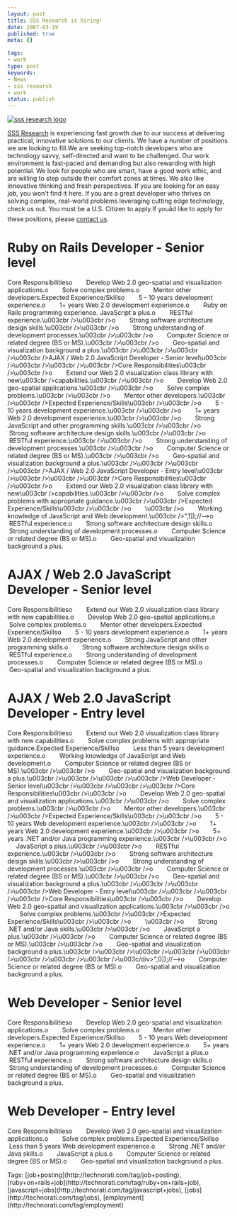 ```yaml
---
layout: post
title: SSS Research is hiring!
date: 2007-03-19
published: true
meta: {}

tags:
- work
type: post
keywords:
- News
- sss research
- work
status: publish
---
```



[![sss research logo](http://media.eick.us/2011/05/424607999_8c840efbfe_o.gif)](http://www.sss-research.com) 



[SSS Research](http://www.sss-research.com/) is experiencing fast growth due to our success at delivering practical, innovative solutions to our clients. We have a number of positions we are looking to fill.We are seeking top-notch developers who are technology savvy, self-directed and want to be challenged. Our work environment is fast-paced and demanding but also rewarding with high potential. We look for people who are smart, have a good work ethic, and are willing to step outside their comfort zones at times. We also like innovative thinking and fresh perspectives. If you are looking for an easy job, you won't find it here. If you are a great developer who thrives on solving complex, real-world problems leveraging cutting edge technology, check us out. You must be a U.S. Citizen to apply.If youâd like to apply for these positions, please [contact us](http://www.sss-research.com/contact-us.aspx).

# Ruby on Rails Developer - Senior level<br />



Core Responsibilitieso        Develop Web 2.0 geo-spatial and visualization applications.o        Solve complex problems.o        Mentor other developers.Expected Experience/Skillso        5 - 10 years development experience.o        1+ years Web 2.0 development experience.o        Ruby on Rails programming experience. JavaScript a plus.o        RESTful experience.\u003cbr /\>\u003cbr /\>o        Strong software architecture design skills.\u003cbr /\>\u003cbr /\>o        Strong understanding of development processes.\u003cbr /\>\u003cbr /\>o        Computer Science or related degree (BS or MS).\u003cbr /\>\u003cbr /\>o        Geo-spatial and visualization background a plus.\u003cbr /\>\u003cbr /\>\u003cbr /\>\u003cbr /\>AJAX / Web 2.0 JavaScript Developer - Senior level\u003cbr /\>\u003cbr /\>\u003cbr /\>\u003cbr /\>Core Responsibilities\u003cbr /\>\u003cbr /\>o        Extend our Web 2.0 visualization class library with new\u003cbr /\>capabilities.\u003cbr /\>\u003cbr /\>o        Develop Web 2.0 geo-spatial applications.\u003cbr /\>\u003cbr /\>o        Solve complex problems.\u003cbr /\>\u003cbr /\>o        Mentor other developers.\u003cbr /\>\u003cbr /\>Expected Experience/Skills\u003cbr /\>\u003cbr /\>o        5 - 10 years development experience.\u003cbr /\>\u003cbr /\>o        1+ years Web 2.0 development experience.\u003cbr /\>\u003cbr /\>o        Strong JavaScript and other programming skills.\u003cbr /\>\u003cbr /\>o        Strong software architecture design skills.\u003cbr /\>\u003cbr /\>o        RESTful experience.\u003cbr /\>\u003cbr /\>o        Strong understanding of development processes.\u003cbr /\>\u003cbr /\>o        Computer Science or related degree (BS or MS).\u003cbr /\>\u003cbr /\>o        Geo-spatial and visualization background a plus.\u003cbr /\>\u003cbr /\>\u003cbr /\>\u003cbr /\>AJAX / Web 2.0 JavaScript Developer - Entry level\u003cbr /\>\u003cbr /\>\u003cbr /\>\u003cbr /\>Core Responsibilities\u003cbr /\>\u003cbr /\>o        Extend our Web 2.0 visualization class library with new\u003cbr /\>capabilities.\u003cbr /\>\u003cbr /\>o        Solve complex problems with appropriate guidance.\u003cbr /\>\u003cbr /\>Expected Experience/Skills\u003cbr /\>\u003cbr /\>o        \u003cbr /\>o        Working knowledge of JavaScript and Web development.\u003cbr /\>",1]);//-->o        RESTful experience.o        Strong software architecture design skills.o        Strong understanding of development processes.o        Computer Science or related degree (BS or MS).o        Geo-spatial and visualization background a plus.

# AJAX / Web 2.0 JavaScript Developer - Senior level



Core Responsibilitieso        Extend our Web 2.0 visualization class library with new capabilities.o        Develop Web 2.0 geo-spatial applications.o        Solve complex problems.o        Mentor other developers.Expected Experience/Skillso        5 - 10 years development experience.o        1+ years Web 2.0 development experience.o        Strong JavaScript and other programming skills.o        Strong software architecture design skills.o        RESTful experience.o        Strong understanding of development processes.o        Computer Science or related degree (BS or MS).o        Geo-spatial and visualization background a plus.

# AJAX / Web 2.0 JavaScript Developer - Entry level



Core Responsibilitieso        Extend our Web 2.0 visualization class library with new capabilities.o        Solve complex problems with appropriate guidance.Expected Experience/Skillso        Less than 5 years development experience.o        Working knowledge of JavaScript and Web development.o        Computer Science or related degree (BS or MS).\u003cbr /\>\u003cbr /\>o        Geo-spatial and visualization background a plus.\u003cbr /\>\u003cbr /\>\u003cbr /\>\u003cbr /\>Web Developer - Senior level\u003cbr /\>\u003cbr /\>\u003cbr /\>\u003cbr /\>Core Responsibilities\u003cbr /\>\u003cbr /\>o        Develop Web 2.0 geo-spatial and visualization applications.\u003cbr /\>\u003cbr /\>o        Solve complex problems.\u003cbr /\>\u003cbr /\>o        Mentor other developers.\u003cbr /\>\u003cbr /\>Expected Experience/Skills\u003cbr /\>\u003cbr /\>o        5 - 10 years Web development experience.\u003cbr /\>\u003cbr /\>o        1+ years Web 2.0 development experience.\u003cbr /\>\u003cbr /\>o        5+ years .NET and/or Java programming experience.\u003cbr /\>\u003cbr /\>o        JavaScript a plus.\u003cbr /\>\u003cbr /\>o        RESTful experience.\u003cbr /\>\u003cbr /\>o        Strong software architecture design skills.\u003cbr /\>\u003cbr /\>o        Strong understanding of development processes.\u003cbr /\>\u003cbr /\>o        Computer Science or related degree (BS or MS).\u003cbr /\>\u003cbr /\>o        Geo-spatial and visualization background a plus.\u003cbr /\>\u003cbr /\>\u003cbr /\>\u003cbr /\>Web Developer - Entry level\u003cbr /\>\u003cbr /\>\u003cbr /\>\u003cbr /\>Core Responsibilities\u003cbr /\>\u003cbr /\>o        Develop Web 2.0 geo-spatial and visualization applications.\u003cbr /\>\u003cbr /\>o        Solve complex problems.\u003cbr /\>\u003cbr /\>Expected Experience/Skills\u003cbr /\>\u003cbr /\>o        \u003cbr /\>o        Strong .NET and/or Java skills.\u003cbr /\>\u003cbr /\>o        JavaScript a plus.\u003cbr /\>\u003cbr /\>o        Computer Science or related degree (BS or MS).\u003cbr /\>\u003cbr /\>o        Geo-spatial and visualization background a plus.\u003cbr /\>\u003cbr /\>\u003cbr /\>\u003cbr /\>\u003cbr /\>\u003cbr /\>\u003cbr /\>\u003cbr /\>\u003c/div\>",0]);//-->o        Computer Science or related degree (BS or MS).o        Geo-spatial and visualization background a plus.

# Web Developer - Senior level<br />



Core Responsibilitieso        Develop Web 2.0 geo-spatial and visualization applications.o        Solve complex problems.o        Mentor other developers.Expected Experience/Skillso        5 - 10 years Web development experience.o        1+ years Web 2.0 development experience.o        5+ years .NET and/or Java programming experience.o        JavaScript a plus.o        RESTful experience.o        Strong software architecture design skills.o        Strong understanding of development processes.o        Computer Science or related degree (BS or MS).o        Geo-spatial and visualization background a plus.

# Web Developer - Entry level



Core Responsibilitieso        Develop Web 2.0 geo-spatial and visualization applications.o        Solve complex problems.Expected Experience/Skillso        Less than 5 years Web development experience.o        Strong .NET and/or Java skills.o        JavaScript a plus.o        Computer Science or related degree (BS or MS).o        Geo-spatial and visualization background a plus.

<div class="bjtags">Tags: [job+posting](http://technorati.com/tag/job+posting), [ruby+on+rails+job](http://technorati.com/tag/ruby+on+rails+job), [javascript+jobs](http://technorati.com/tag/javascript+jobs), [jobs](http://technorati.com/tag/jobs), [employment](http://technorati.com/tag/employment)</div>
